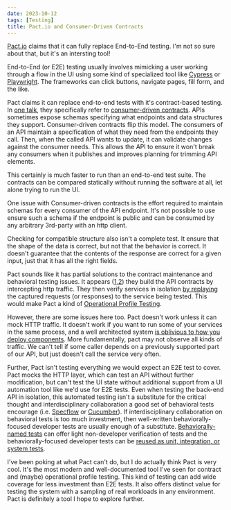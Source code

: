 ```yaml
---
date: 2023-10-12
tags: [Testing]
title: Pact.io and Consumer-Driven Contracts
---
```


[Pact.io](https://pact.io/) claims that it can fully replace End-to-End testing. 
I'm not so sure about that, but it's an intersting tool!
<!--more-->

End-to-End (or E2E) testing usually involves mimicking a user working through a flow in the UI using some kind of specialized tool like [Cypress](https://www.cypress.io/) or [Playwright](https://playwright.dev/). The frameworks can click buttons, navigate pages, fill form, and the like.

Pact claims it can replace end-to-end tests with it's contract-based testing. In [one talk](https://youtu.be/IetyhDr48RI?t=43), they specifically refer to [consumer-driven contracts](https://martinfowler.com/articles/consumerDrivenContracts.html). APIs sometimes expose schemas specifying what endpoints and data structures they support. Consumer-driven contracts flip this model. The consumers of an API maintain a specification of what they need from the endpoints they call. Then, when the called API wants to update, it can validate changes against the consumer needs. This allows the API to ensure it won't break any consumers when it publishes and improves planning for trimming API elements.

This certainly is much faster to run than an end-to-end test suite. The contracts can be compared statically without running the software at all, let alone trying to run the UI.

One issue with Consumer-driven contracts is the effort required to maintain schemas for every consumer of the API endpoint.
It's not possible to use ensure such a schema if the endpoint is public and can be consumed by any arbitrary 3rd-party with an http client.

Checking for compatible structure also isn't a complete test. It ensure that the shape of the data is correct, but not that the behavior is correct. It doesn't guarantee
that the contents of the response are correct for a given input, just that it has all the right fields.

Pact sounds like it has partial solutions to the contract maintenance and behavioral testing issues. It appears ([1](https://youtu.be/IetyhDr48RI?t=386),[2](https://pactflow.io/how-pact-works/?utm_source=ossdocs&utm_campaign=getting_started#slide-1)) they build the API contracts by intercepting http traffic. They then verify services in isolation [by replaying](https://youtu.be/IetyhDr48RI?t=434) the captured requests (or responses) to the service being tested. This would make Pact a kind of [Operational Profile Testing](https://dl.acm.org/doi/10.1145/2518106).

However, there are some issues here too. Pact doesn't work unless it can mock HTTP traffic. It doesn't work if you want to run some of your services in the same process, and a well architected system [is oblivious to how you deploy components](https://blog.cleancoder.com/uncle-bob/2014/10/01/CleanMicroserviceArchitecture.html). More fundamentally, pact may not observe all kinds of traffic. We can't tell if some caller depends on a previously supported part of our API, but just doesn't call the service very often. 

Further, Pact isn't testing everything we would expect an E2E test to cover. Pact mocks the HTTP layer, which can test an API without further modification, but can't test the UI state without additional support from a UI automation tool like we'd use for E2E tests. Even when testing the back-end API in isolation, this automated testing isn't a substitute for the critical thought and interdisciplinary collaboration a good set of behavioral tests encourage (i.e. [Specflow](https://specflow.org/) or [Cucumber](https://cucumber.io/)). If interdisciplinary collaboration on behavioral tests is too much investment, then well-written behaviorally-focused developer tests are usually enough of a substitute. [Behaviorally-named tests](../posts/2021/2021-12-12-Gherking-Test-Names.md) can offer light non-developer verification of tests and the behaviorally-focused developer tests can be [reused as unit, integration, or system tests](../posts/2022/2022-05-16-TestApi-and-Test-reuse-in-CSharp.md).

I've been poking at what Pact can't do, but I do actually think Pact is very cool.
It's the most modern and well-documented tool I've seen for contract and (maybe) operational profile testing.
This kind of testing can add wide coverage for less investment than E2E tests. It also offers distinct value for testing the system with a sampling of real workloads in any environment.
Pact is definitely a tool I hope to explore further.
